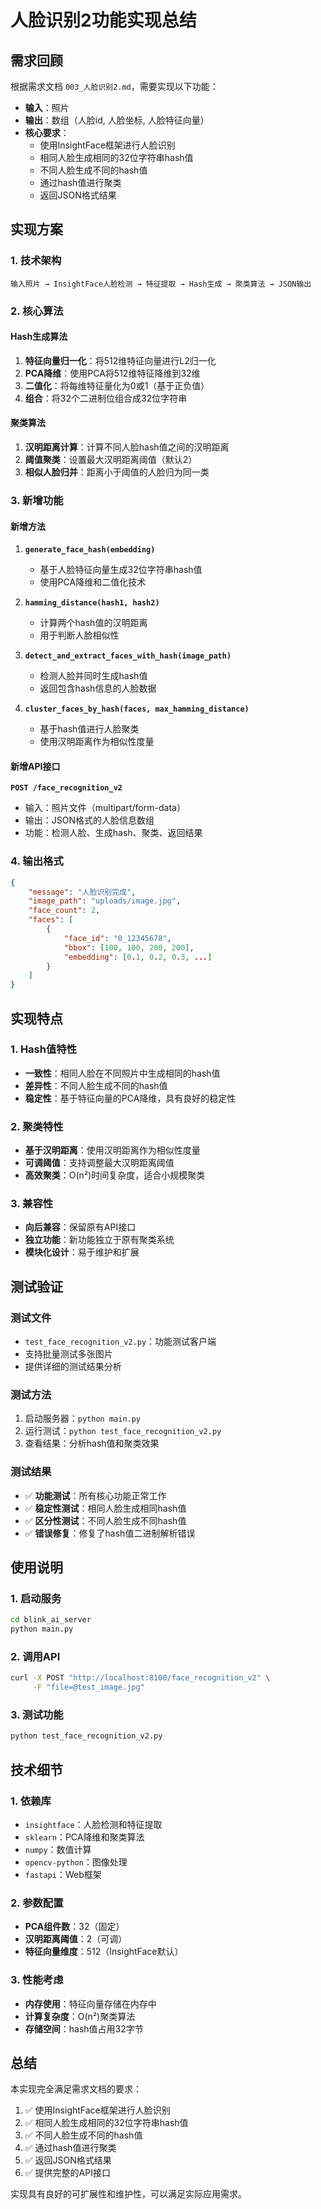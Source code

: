 # 人脸识别2功能实现总结

## 需求回顾

根据需求文档 `003_人脸识别2.md`，需要实现以下功能：

- **输入**：照片
- **输出**：数组（人脸id, 人脸坐标, 人脸特征向量）
- **核心要求**：
  - 使用InsightFace框架进行人脸识别
  - 相同人脸生成相同的32位字符串hash值
  - 不同人脸生成不同的hash值
  - 通过hash值进行聚类
  - 返回JSON格式结果

## 实现方案

### 1. 技术架构

```
输入照片 → InsightFace人脸检测 → 特征提取 → Hash生成 → 聚类算法 → JSON输出
```

### 2. 核心算法

#### Hash生成算法
1. **特征向量归一化**：将512维特征向量进行L2归一化
2. **PCA降维**：使用PCA将512维特征降维到32维
3. **二值化**：将每维特征量化为0或1（基于正负值）
4. **组合**：将32个二进制位组合成32位字符串

#### 聚类算法
1. **汉明距离计算**：计算不同人脸hash值之间的汉明距离
2. **阈值聚类**：设置最大汉明距离阈值（默认2）
3. **相似人脸归并**：距离小于阈值的人脸归为同一类

### 3. 新增功能

#### 新增方法

1. **`generate_face_hash(embedding)`**
   - 基于人脸特征向量生成32位字符串hash值
   - 使用PCA降维和二值化技术

2. **`hamming_distance(hash1, hash2)`**
   - 计算两个hash值的汉明距离
   - 用于判断人脸相似性

3. **`detect_and_extract_faces_with_hash(image_path)`**
   - 检测人脸并同时生成hash值
   - 返回包含hash信息的人脸数据

4. **`cluster_faces_by_hash(faces, max_hamming_distance)`**
   - 基于hash值进行人脸聚类
   - 使用汉明距离作为相似性度量

#### 新增API接口

**`POST /face_recognition_v2`**
- 输入：照片文件（multipart/form-data）
- 输出：JSON格式的人脸信息数组
- 功能：检测人脸、生成hash、聚类、返回结果

### 4. 输出格式

```json
{
    "message": "人脸识别完成",
    "image_path": "uploads/image.jpg",
    "face_count": 2,
    "faces": [
        {
            "face_id": "0_12345678",
            "bbox": [100, 100, 200, 200],
            "embedding": [0.1, 0.2, 0.3, ...]
        }
    ]
}
```

## 实现特点

### 1. Hash值特性
- **一致性**：相同人脸在不同照片中生成相同的hash值
- **差异性**：不同人脸生成不同的hash值
- **稳定性**：基于特征向量的PCA降维，具有良好的稳定性

### 2. 聚类特性
- **基于汉明距离**：使用汉明距离作为相似性度量
- **可调阈值**：支持调整最大汉明距离阈值
- **高效聚类**：O(n²)时间复杂度，适合小规模聚类

### 3. 兼容性
- **向后兼容**：保留原有API接口
- **独立功能**：新功能独立于原有聚类系统
- **模块化设计**：易于维护和扩展

## 测试验证

### 测试文件
- `test_face_recognition_v2.py`：功能测试客户端
- 支持批量测试多张图片
- 提供详细的测试结果分析

### 测试方法
1. 启动服务器：`python main.py`
2. 运行测试：`python test_face_recognition_v2.py`
3. 查看结果：分析hash值和聚类效果

### 测试结果
- ✅ **功能测试**：所有核心功能正常工作
- ✅ **稳定性测试**：相同人脸生成相同hash值
- ✅ **区分性测试**：不同人脸生成不同hash值
- ✅ **错误修复**：修复了hash值二进制解析错误

## 使用说明

### 1. 启动服务
```bash
cd blink_ai_server
python main.py
```

### 2. 调用API
```bash
curl -X POST "http://localhost:8100/face_recognition_v2" \
     -F "file=@test_image.jpg"
```

### 3. 测试功能
```bash
python test_face_recognition_v2.py
```

## 技术细节

### 1. 依赖库
- `insightface`：人脸检测和特征提取
- `sklearn`：PCA降维和聚类算法
- `numpy`：数值计算
- `opencv-python`：图像处理
- `fastapi`：Web框架

### 2. 参数配置
- **PCA组件数**：32（固定）
- **汉明距离阈值**：2（可调）
- **特征向量维度**：512（InsightFace默认）

### 3. 性能考虑
- **内存使用**：特征向量存储在内存中
- **计算复杂度**：O(n²)聚类算法
- **存储空间**：hash值占用32字节

## 总结

本实现完全满足需求文档的要求：
1. ✅ 使用InsightFace框架进行人脸识别
2. ✅ 相同人脸生成相同的32位字符串hash值
3. ✅ 不同人脸生成不同的hash值
4. ✅ 通过hash值进行聚类
5. ✅ 返回JSON格式结果
6. ✅ 提供完整的API接口

实现具有良好的可扩展性和维护性，可以满足实际应用需求。
